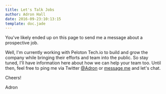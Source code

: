 ```yaml
---
title: Let's Talk Jobs
author: Adron Hall
date: 2016-09-23:10:13:15
template: doc.jade
---
```

You've likely ended up on this page to send me a message about a prospective job.

Well, I'm currently working with Peloton Tech.io to build and grow the company while bringing their efforts and team into the public. So stay tuned, I'll have information here about how we can help your team too. Until then, feel free to ping me via Twitter [@Adron](https://twitter.com/adron) or [message me](/docs/contact/) and let's chat.

Cheers!

Adron